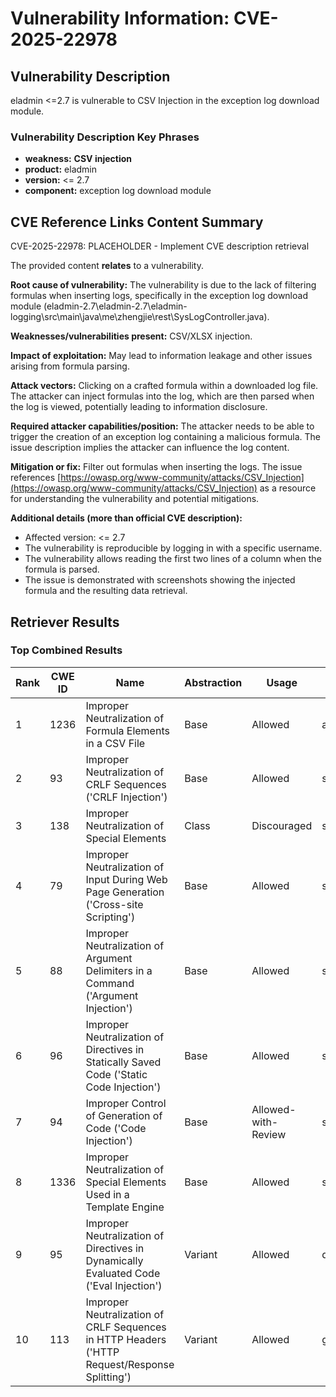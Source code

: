 # Vulnerability Information: CVE-2025-22978

## Vulnerability Description
eladmin <=2.7 is vulnerable to CSV Injection in the exception log download module.

### Vulnerability Description Key Phrases
- **weakness:** **CSV injection**
- **product:** eladmin
- **version:** <= 2.7
- **component:** exception log download module

## CVE Reference Links Content Summary
CVE-2025-22978: PLACEHOLDER - Implement CVE description retrieval

The provided content **relates** to a vulnerability.

**Root cause of vulnerability:**
The vulnerability is due to the lack of filtering formulas when inserting logs, specifically in the exception log download module (eladmin-2.7\eladmin-2.7\eladmin-logging\src\main\java\me\zhengjie\rest\SysLogController.java).

**Weaknesses/vulnerabilities present:**
CSV/XLSX injection.

**Impact of exploitation:**
May lead to information leakage and other issues arising from formula parsing.

**Attack vectors:**
Clicking on a crafted formula within a downloaded log file. The attacker can inject formulas into the log, which are then parsed when the log is viewed, potentially leading to information disclosure.

**Required attacker capabilities/position:**
The attacker needs to be able to trigger the creation of an exception log containing a malicious formula.  The issue description implies the attacker can influence the log content.

**Mitigation or fix:**
Filter out formulas when inserting the logs. The issue references [https://owasp.org/www-community/attacks/CSV_Injection](https://owasp.org/www-community/attacks/CSV_Injection) as a resource for understanding the vulnerability and potential mitigations.

**Additional details (more than official CVE description):**
- Affected version: <= 2.7
- The vulnerability is reproducible by logging in with a specific username.
- The vulnerability allows reading the first two lines of a column when the formula is parsed.
- The issue is demonstrated with screenshots showing the injected formula and the resulting data retrieval.

## Retriever Results

### Top Combined Results

| Rank | CWE ID | Name | Abstraction | Usage  | Retrievers | Individual Scores |
|------|--------|------|-------------|-------|------------|-------------------|
| 1 | 1236 | Improper Neutralization of Formula Elements in a CSV File | Base | Allowed | alternate_terms | 1.000 |
| 2 | 93 | Improper Neutralization of CRLF Sequences ('CRLF Injection') | Base | Allowed | sparse | 0.097 |
| 3 | 138 | Improper Neutralization of Special Elements | Class | Discouraged | sparse | 0.095 |
| 4 | 79 | Improper Neutralization of Input During Web Page Generation ('Cross-site Scripting') | Base | Allowed | sparse | 0.094 |
| 5 | 88 | Improper Neutralization of Argument Delimiters in a Command ('Argument Injection') | Base | Allowed | sparse | 0.091 |
| 6 | 96 | Improper Neutralization of Directives in Statically Saved Code ('Static Code Injection') | Base | Allowed | sparse | 0.089 |
| 7 | 94 | Improper Control of Generation of Code ('Code Injection') | Base | Allowed-with-Review | sparse | 0.086 |
| 8 | 1336 | Improper Neutralization of Special Elements Used in a Template Engine | Base | Allowed | sparse | 0.085 |
| 9 | 95 | Improper Neutralization of Directives in Dynamically Evaluated Code ('Eval Injection') | Variant | Allowed | dense | 0.563 |
| 10 | 113 | Improper Neutralization of CRLF Sequences in HTTP Headers ('HTTP Request/Response Splitting') | Variant | Allowed | graph | 0.003 |

